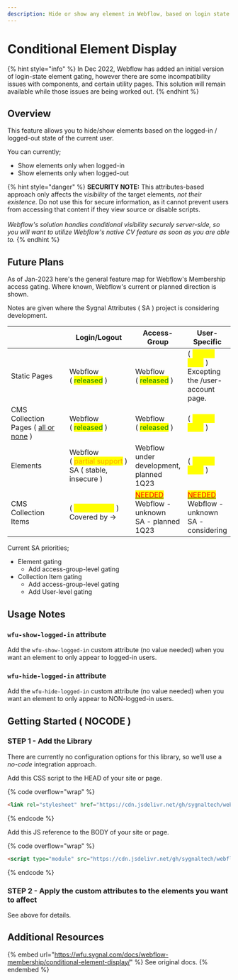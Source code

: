 ```yaml
---
description: Hide or show any element in Webflow, based on login state
---
```


# Conditional Element Display

{% hint style="info" %}
In Dec 2022, Webflow has added an initial version of login-state element gating, however there are some incompatibility issues with components, and certain utility pages. This solution will remain available while those issues are being worked out.
{% endhint %}

## Overview

This feature allows you to hide/show elements based on the logged-in / logged-out state of the current user.

You can currently;

* Show elements only when logged-in
* Show elements only when logged-out

{% hint style="danger" %}
**SECURITY NOTE:** This attributes-based approach only affects the _visibility_ of the target elements, _not their existence_. Do not use this for secure information, as it cannot prevent users from accessing that content if they view source or disable scripts.\
\
_Webflow's solution handles conditional visibility securely server-side, so you will want to utilize Webflow's native CV feature as soon as you are able to._
{% endhint %}

## Future Plans

As of Jan-2023 here's the general feature map for Webflow's Membership access gating. Where known, Webflow's current or planned direction is shown.&#x20;

Notes are given where the Sygnal Attributes ( SA ) project is considering development.&#x20;

<table><thead><tr><th width="171"> </th><th width="172">Login/Logout</th><th>Access-Group</th><th>User-Specific</th></tr></thead><tbody><tr><td>Static Pages</td><td>Webflow <br>( <mark style="color:green;">released</mark> )</td><td>Webflow<br>( <mark style="color:green;">released</mark> )</td><td>( <mark style="color:yellow;">no use case</mark> )<br>Excepting the /user-account page.</td></tr><tr><td>CMS Collection Pages ( <a data-footnote-ref href="#user-content-fn-1">all or none</a> )</td><td>Webflow<br>( <mark style="color:green;">released</mark> )</td><td>Webflow<br>( <mark style="color:green;">released</mark> )</td><td>( <mark style="color:yellow;">no use case</mark> )</td></tr><tr><td>Elements</td><td>Webflow<br>( <mark style="color:orange;">partial support</mark> )<br>SA ( stable, insecure )</td><td>Webflow<br>under development, planned 1Q23 </td><td>( <mark style="color:yellow;">no use case</mark> )</td></tr><tr><td>CMS Collection Items</td><td>( <mark style="color:yellow;">no use case</mark> )<br>Covered by -></td><td><a data-footnote-ref href="#user-content-fn-2"><mark style="color:red;">NEEDED</mark></a><br>Webflow - unknown<br>SA - planned 1Q23</td><td><a data-footnote-ref href="#user-content-fn-3"><mark style="color:red;">NEEDED</mark></a><br>Webflow - unknown<br>SA - considering</td></tr></tbody></table>

Current SA priorities;&#x20;

* Element gating
  * Add access-group-level gating
* Collection Item gating
  * Add access-group-level gating
  * Add User-level gating&#x20;

## Usage Notes <a href="#usage-notes" id="usage-notes"></a>

### `wfu-show-logged-in` attribute <a href="#wfu-show-logged-in-attribute" id="wfu-show-logged-in-attribute"></a>

Add the `wfu-show-logged-in` custom attribute (no value needed) when you want an element to only appear to logged-in users.

### `wfu-hide-logged-in` attribute <a href="#wfu-hide-logged-in-attribute" id="wfu-hide-logged-in-attribute"></a>

Add the `wfu-hide-logged-in` custom attribute (no value needed) when you want an element to only appear to NON-logged-in users.

## Getting Started ( NOCODE ) <a href="#getting-started-nocode" id="getting-started-nocode"></a>

### STEP 1 - Add the Library <a href="#step-1---add-the-library" id="step-1---add-the-library"></a>

There are currently no configuration options for this library, so we’ll use a _no-code_ integration approach.

Add this CSS script to the HEAD of your site or page.

{% code overflow="wrap" %}
```html
<link rel="stylesheet" href="https://cdn.jsdelivr.net/gh/sygnaltech/webflow-util@4.11/dist/css/webflow-membership.min.css">
```
{% endcode %}

Add this JS reference to the BODY of your site or page.

{% code overflow="wrap" %}
```html
<script type="module" src="https://cdn.jsdelivr.net/gh/sygnaltech/webflow-util@4.11/src/nocode/webflow-membership.min.js"></script>
```
{% endcode %}

### STEP 2 - Apply the custom attributes to the elements you want to affect <a href="#step-2---apply-the-custom-attributes-to-the-elements-you-want-to-affect" id="step-2---apply-the-custom-attributes-to-the-elements-you-want-to-affect"></a>

See above for details.

## Additional Resources

{% embed url="https://wfu.sygnal.com/docs/webflow-membership/conditional-element-display/" %}
See original docs.
{% endembed %}

[^1]: CMS CP gating refers to the page entirely, not gating of individual collection items.

[^2]: Needed to mix paid, free & levelled content such as courses, blog articles.&#x20;

[^3]: Needed for app-like capability, dashboards, invoice histories, order histories, client deliverables, and other user-specific content delivery.
